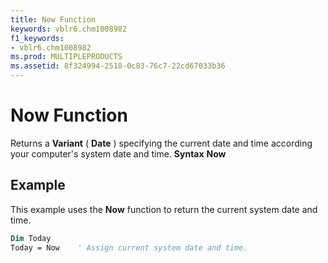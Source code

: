 ```yaml
---
title: Now Function
keywords: vblr6.chm1008982
f1_keywords:
- vblr6.chm1008982
ms.prod: MULTIPLEPRODUCTS
ms.assetid: 8f324994-2518-0c83-76c7-22cd67033b36
---
```



# Now Function



Returns a  **Variant** ( **Date** ) specifying the current date and time according your computer's system date and time.
 **Syntax**
 **Now**

## Example

This example uses the  **Now** function to return the current system date and time.


```vb
Dim Today
Today = Now    ' Assign current system date and time.


```


